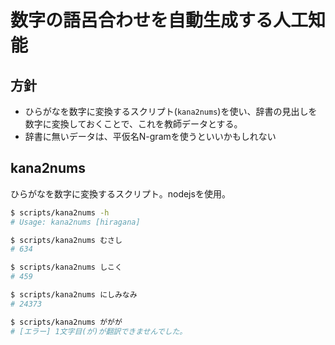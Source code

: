 # 数字の語呂合わせを自動生成する人工知能

## 方針

- ひらがなを数字に変換するスクリプト(`kana2nums`)を使い、辞書の見出しを数字に変換しておくことで、これを教師データとする。
- 辞書に無いデータは、平仮名N-gramを使うといいかもしれない

## kana2nums

ひらがなを数字に変換するスクリプト。nodejsを使用。

```bash
$ scripts/kana2nums -h
# Usage: kana2nums [hiragana]

$ scripts/kana2nums むさし
# 634

$ scripts/kana2nums しこく
# 459

$ scripts/kana2nums にしみなみ
# 24373

$ scripts/kana2nums ががが
# [エラー] 1文字目(が)が翻訳できませんでした。

```